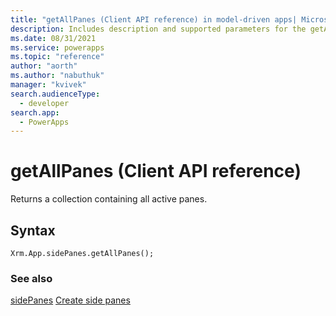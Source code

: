 ```yaml
---
title: "getAllPanes (Client API reference) in model-driven apps| MicrosoftDocs"
description: Includes description and supported parameters for the getAllPanes method.
ms.date: 08/31/2021
ms.service: powerapps
ms.topic: "reference"
author: "aorth"
ms.author: "nabuthuk"
manager: "kvivek"
search.audienceType: 
  - developer
search.app: 
  - PowerApps
---
```

# getAllPanes (Client API reference)

Returns a collection containing all active panes.

## Syntax

`Xrm.App.sidePanes.getAllPanes();`

### See also

[sidePanes](../../xrm-appsidepanes.md)
[Create side panes](../../../create-app-side-panes)